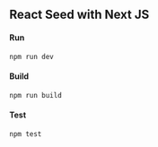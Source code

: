 ## React Seed with Next JS

#### Run
```npm run dev```

#### Build
```npm run build```

#### Test
```npm test```
